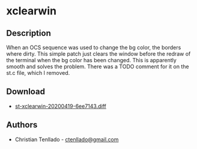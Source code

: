 xclearwin
=========

Description
-----------
When an OCS sequence was used to change the bg color, the borders where
dirty. This simple patch just clears the window before the redraw of the
terminal when the bg color has been changed. This is apparently smooth
and solves the problem. There was a TODO comment for it on the st.c
file, which I removed.

Download
--------
* [st-xclearwin-20200419-6ee7143.diff](st-xclearwin-20200419-6ee7143.diff)

Authors
-------
* Christian Tenllado - <ctenllado@gmail.com>
